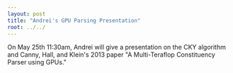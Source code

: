 ```yaml
---
layout: post
title: "Andrei's GPU Parsing Presentation"
root: ../../
---
```


On May 25th 11:30am, Andrei will give a presentation on the CKY algorithm and
Canny, Hall, and Klein's 2013 paper "A Multi-Teraflop Constituency Parser using
GPUs."
